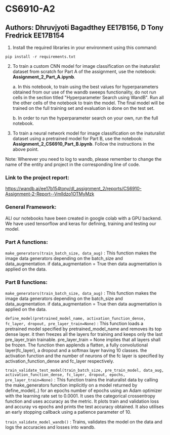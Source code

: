 # CS6910-A2
## Authors: Dhruvjyoti Bagadthey EE17B156, D Tony Fredrick EE17B154


1. Install the required libraries in your environment using this command:

`
pip install -r requirements.txt
`

2. To train a custom CNN model for image classification on the inaturalist dataset from scratch for Part A of the assignment, use the notebook: **Assignment_2_Part_A.ipynb**.

   a.  In this notebook, to train using the best values for hyperparameters obtained from our use of the wandb sweeps functionality, do not run cells in the section titled "Hyperparameter Search using WandB". Run all the other cells of the notebook to train the model. The final model will be trained on the full training set and evaluation is done on the test set.
   
   b. In order to run the hyperparameter search on your own, run the full notebook.
   
   
3. To train a neural network model for image classification on the inaturalist dataset using a pretrained model for Part B, use the notebook: **Assignment_2_CS6910_Part_B.ipynb**. Follow the instructions in the above point.

Note: Wherever you need to log to wandb, please remember to change the name of the entity and project in the corresponding line of code.

### Link to the project report:

https://wandb.ai/ee17b154tony/dl_assignment_2/reports/CS6910-Assignment-2-Report--Vmlldzo1OTMyMzk

### General Framework:

ALl our notebooks have been created in google colab with a GPU backend. We have used tensorflow and keras for defining, training and testing our model.

### Part A functions:

`
make_generators(train_batch_size, data_aug)
`
: This function makes the image data generators depending on the batch_size and data_augmentation. if data_augmentation = True then data augmentation is applied on the data.


### Part B functions:

`
make_generators(train_batch_size, data_aug)
`
: This function makes the image data generators depending on the batch_size and data_augmentation. if data_augmentation = True then data augmentation is applied on the data.

`
define_model(pretrained_model_name, activation_function_dense, fc_layer, dropout, pre_layer_train=None)
`
: This function loads a pretrained model specified by pretrained_model_name and removes its top dense layer. it then freezes all the layers for training and keeps only the last pre_layer_train trainable. pre_layer_train = None implies that all layers shall be frozen. The function then applends a flatten, a fully convolutional layer(fc_layer), a dropout and a softmax layer having 10 classes. the activation function and the number of neurons of the fc layer is specified by activation_function_dense and fc_layer respectively.

`
train_validate_test_model(train_batch_size, pre_train_model, data_aug, activation_function_dense, fc_layer, dropout, epochs, pre_layer_train=None)
`
: This function trains the inaturalist data by calling the make_generators function implicitly on a model returned by define_model(..) for an epochs number of epochs using an Adam optimizer with the learning rate set to 0.0001. It uses the categorical crossentropy function and uses accuracy as the metric. It plots train and validation loss and accuray vs epochs and prints the test accuracy obtained. It also utilises an early stopping callback using a patience parameter of 10.

`
train_validate_model_wandb()
`
: Trains, validates the model on the data and logs the accuracies and losses into wandb.
